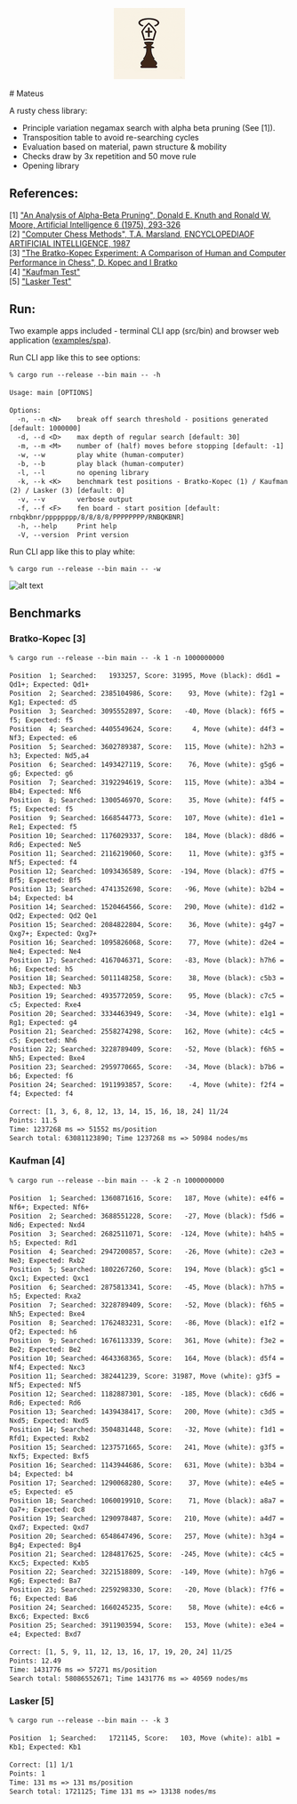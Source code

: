 <p align="center">
    <img src="Images/Mateus128x128.png" alt="Mateus Logo">
</p>
# Mateus

A rusty chess library:
* Principle variation negamax search with alpha beta pruning (See [1]).
* Transposition table to avoid re-searching cycles
* Evaluation based on material, pawn structure & mobility
* Checks draw by 3x repetition and 50 move rule
* Opening library

## References:

[1] ["An Analysis of Alpha-Beta Pruning", Donald E. Knuth and Ronald W. Moore, Artificial Intelligence 6 (1975), 293-326](http://www-public.telecom-sudparis.eu/~gibson/Teaching/Teaching-ReadingMaterial/KnuthMoore75.pdf) <br/>
[2] ["Computer Chess Methods", T.A. Marsland, ENCYCLOPEDIAOF ARTIFICIAL INTELLIGENCE, 1987](https://www.researchgate.net/publication/2404258_Computer_Chess_Methods) <br/>
[3] ["The Bratko-Kopec Experiment: A Comparison of Human and Computer Performance in Chess", D. Kopec and I Bratko](http://spider.sci.brooklyn.cuny.edu/~kopec) <br/>
[4] ["Kaufman Test"](https://www.chessprogramming.org/Kaufman_Test)<br/>
[5] ["Lasker Test"](https://www.chessprogramming.org/Lasker-Reichhelm_Position) <br/>

## Run:

Two example apps included - terminal CLI app (src/bin) and browser web application ([examples/spa](https://github.com/jesper-olsen/puccinia_s_checkmate/tree/main/examples/spa)).

Run CLI app like this to see options: 

```
% cargo run --release --bin main -- -h

Usage: main [OPTIONS]

Options:
  -n, --n <N>    break off search threshold - positions generated [default: 1000000]
  -d, --d <D>    max depth of regular search [default: 30]
  -m, --m <M>    number of (half) moves before stopping [default: -1]
  -w, --w        play white (human-computer)
  -b, --b        play black (human-computer)
  -l, --l        no opening library
  -k, --k <K>    benchmark test positions - Bratko-Kopec (1) / Kaufman (2) / Lasker (3) [default: 0]
  -v, --v        verbose output
  -f, --f <F>    fen board - start position [default: rnbqkbnr/pppppppp/8/8/8/8/PPPPPPPP/RNBQKBNR]
  -h, --help     Print help
  -V, --version  Print version

```

Run CLI app like this to play white:
```
% cargo run --release --bin main -- -w 

```
![alt text](https://github.com/jesper-olsen/puccinia_s_checkmate/blob/main/Images/your_move.png "Game UI")




## Benchmarks

### Bratko-Kopec [3]

```
% cargo run --release --bin main -- -k 1 -n 1000000000

Position  1; Searched:   1933257, Score: 31995, Move (black): d6d1 = Qd1+; Expected: Qd1+
Position  2; Searched: 2385104986, Score:    93, Move (white): f2g1 =  Kg1; Expected: d5
Position  3; Searched: 3095552897, Score:   -40, Move (black): f6f5 =   f5; Expected: f5
Position  4; Searched: 4405549624, Score:     4, Move (white): d4f3 =  Nf3; Expected: e6
Position  5; Searched: 3602789387, Score:   115, Move (white): h2h3 =   h3; Expected: Nd5,a4
Position  6; Searched: 1493427119, Score:    76, Move (white): g5g6 =   g6; Expected: g6
Position  7; Searched: 3192294619, Score:   115, Move (white): a3b4 =  Bb4; Expected: Nf6
Position  8; Searched: 1300546970, Score:    35, Move (white): f4f5 =   f5; Expected: f5
Position  9; Searched: 1668544773, Score:   107, Move (white): d1e1 =  Re1; Expected: f5
Position 10; Searched: 1176029337, Score:   184, Move (black): d8d6 =  Rd6; Expected: Ne5
Position 11; Searched: 2116219060, Score:    11, Move (white): g3f5 =  Nf5; Expected: f4
Position 12; Searched: 1093436589, Score:  -194, Move (black): d7f5 =  Bf5; Expected: Bf5
Position 13; Searched: 4741352698, Score:   -96, Move (white): b2b4 =   b4; Expected: b4
Position 14; Searched: 1520464566, Score:   290, Move (white): d1d2 =  Qd2; Expected: Qd2 Qe1
Position 15; Searched: 2084822804, Score:    36, Move (white): g4g7 = Qxg7+; Expected: Qxg7+
Position 16; Searched: 1095826068, Score:    77, Move (white): d2e4 =  Ne4; Expected: Ne4
Position 17; Searched: 4167046371, Score:   -83, Move (black): h7h6 =   h6; Expected: h5
Position 18; Searched: 5011148258, Score:    38, Move (black): c5b3 =  Nb3; Expected: Nb3
Position 19; Searched: 4935772059, Score:    95, Move (black): c7c5 =   c5; Expected: Rxe4
Position 20; Searched: 3334463949, Score:   -34, Move (white): e1g1 =  Rg1; Expected: g4
Position 21; Searched: 2558274298, Score:   162, Move (white): c4c5 =   c5; Expected: Nh6
Position 22; Searched: 3228789409, Score:   -52, Move (black): f6h5 =  Nh5; Expected: Bxe4
Position 23; Searched: 2959770665, Score:   -34, Move (black): b7b6 =   b6; Expected: f6
Position 24; Searched: 1911993857, Score:    -4, Move (white): f2f4 =   f4; Expected: f4

Correct: [1, 3, 6, 8, 12, 13, 14, 15, 16, 18, 24] 11/24
Points: 11.5
Time: 1237268 ms => 51552 ms/position
Search total: 63081123890; Time 1237268 ms => 50984 nodes/ms
```

### Kaufman [4]

```
% cargo run --release --bin main -- -k 2 -n 1000000000

Position  1; Searched: 1360871616, Score:   187, Move (white): e4f6 = Nf6+; Expected: Nf6+
Position  2; Searched: 3688551228, Score:   -27, Move (black): f5d6 =  Nd6; Expected: Nxd4
Position  3; Searched: 2682511071, Score:  -124, Move (white): h4h5 =   h5; Expected: Rd1
Position  4; Searched: 2947200857, Score:   -26, Move (white): c2e3 =  Ne3; Expected: Rxb2
Position  5; Searched: 1802267260, Score:   194, Move (black): g5c1 = Qxc1; Expected: Qxc1
Position  6; Searched: 2875813341, Score:   -45, Move (black): h7h5 =   h5; Expected: Rxa2
Position  7; Searched: 3228789409, Score:   -52, Move (black): f6h5 =  Nh5; Expected: Bxe4
Position  8; Searched: 1762483231, Score:   -86, Move (black): e1f2 =  Qf2; Expected: h6
Position  9; Searched: 1676113339, Score:   361, Move (white): f3e2 =  Be2; Expected: Be2
Position 10; Searched: 4643368365, Score:   164, Move (black): d5f4 =  Nf4; Expected: Nxc3
Position 11; Searched: 382441239, Score: 31987, Move (white): g3f5 =  Nf5; Expected: Nf5
Position 12; Searched: 1182887301, Score:  -185, Move (black): c6d6 =  Rd6; Expected: Rd6
Position 13; Searched: 1439438417, Score:   200, Move (white): c3d5 = Nxd5; Expected: Nxd5
Position 14; Searched: 3504831448, Score:   -32, Move (white): f1d1 = Rfd1; Expected: Rxb2
Position 15; Searched: 1237571665, Score:   241, Move (white): g3f5 = Nxf5; Expected: Bxf5
Position 16; Searched: 1143944686, Score:   631, Move (white): b3b4 =   b4; Expected: b4
Position 17; Searched: 1290068280, Score:    37, Move (white): e4e5 =   e5; Expected: e5
Position 18; Searched: 1060019910, Score:    71, Move (black): a8a7 = Qa7+; Expected: Qc8
Position 19; Searched: 1290978487, Score:   210, Move (white): a4d7 = Qxd7; Expected: Qxd7
Position 20; Searched: 6548647496, Score:   257, Move (white): h3g4 =  Bg4; Expected: Bg4
Position 21; Searched: 1284817625, Score:  -245, Move (white): c4c5 = Kxc5; Expected: Kxb5
Position 22; Searched: 3221518809, Score:  -149, Move (white): h7g6 =  Kg6; Expected: Ba7
Position 23; Searched: 2259298330, Score:   -20, Move (black): f7f6 =   f6; Expected: Ba6
Position 24; Searched: 1660245235, Score:    58, Move (white): e4c6 = Bxc6; Expected: Bxc6
Position 25; Searched: 3911903594, Score:   153, Move (white): e3e4 =   e4; Expected: Bxd7

Correct: [1, 5, 9, 11, 12, 13, 16, 17, 19, 20, 24] 11/25
Points: 12.49
Time: 1431776 ms => 57271 ms/position
Search total: 58086552671; Time 1431776 ms => 40569 nodes/ms
```

### Lasker [5]

```
% cargo run --release --bin main -- -k 3

Position  1; Searched:   1721145, Score:   103, Move (white): a1b1 =  Kb1; Expected: Kb1

Correct: [1] 1/1
Points: 1
Time: 131 ms => 131 ms/position
Search total: 1721125; Time 131 ms => 13138 nodes/ms
```
